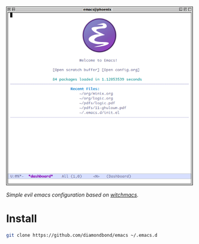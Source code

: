 ![Dashboard](img/preview.png)

*Simple evil emacs configuration based on [witchmacs](https://github.com/snackon/Witchmacs).*

# Install
``` sh
git clone https://github.com/diamondbond/emacs ~/.emacs.d
